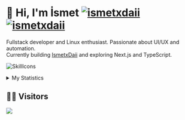 <h1> 👋 Hi, I'm İsmet
<a href="https://github.com/ismetxdaii/ismetxdaii">
    <img src="https://img.shields.io/badge/Ismet-blue?style=for-the-badge" alt="ismetxdaii">
</a>
<a href="https://github.com/ismetxdaii/ismetxdaii">
    <img src="https://img.shields.io/badge/Ismet-green?style=for-the-badge" alt="ismetxdaii">
</a>
</h1>

Fullstack developer and Linux enthusiast. Passionate about UI/UX and automation.<br>
Currently building [IsmetxDaii](https://github.com/ismetxdaii/ismetxdaii) and exploring Next.js and TypeScript.

![SkillIcons](https://skillicons.dev/icons?i=js,ts,html,css,nodejs,cs,linux)

<details>
  <summary>My Statistics</summary>

  <a href="#">![Github stats](https://github-readme-stats.vercel.app/api?username=ismetxdaii&theme=dark&count_private=true&hide_border=true&line_height=20)</a>
  <a href="#">![Top Langs](https://github-readme-stats.vercel.app/api/top-langs/?username=ismetxdaii&layout=compact&theme=dark&count_private=true&hide_border=true)</a>
</details>

## 🧑‍💻 Visitors

<img src="https://count.getloli.com/@:ismetxdaii?name=%3Aismetxdaii&theme=gelbooru&padding=7&offset=0&align=center&scale=1&pixelated=1&darkmode=auto"/>
